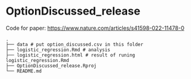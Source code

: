 # OptionDiscussed_release
Code for paper: https://www.nature.com/articles/s41598-022-11478-0

```
.
├── data # put option_discussed.csv in this folder
├── logistic_regression.Rmd # analysis
├── logistic_regression.html # result of runing logistic_regression.Rmd
├── OptionDiscussed_release.Rproj
└── README.md
```
